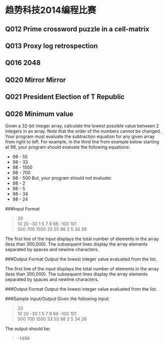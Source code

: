 # 趋势科技2014编程比赛
## Q012 Prime crossword puzzle in a cell-matrix

## Q013 Proxy log retrospection

## Q016 2048

## Q020 Mirror Mirror

## Q021 President Election of T Republic

## Q026 Minimum value
Given a 32-bit integer array, calculate the lowest possible value between 2 integers in 
an array. 
Note that the order of the numbers cannot be changed. Your program must evaluate 
the subtraction equation for any given array from right to left. For example, in the 
third line from example below starting at 98, your program should evaluate the 
following equations:
*  98 - 55
*  98 - 33
*  98 - 1500
*  98 - 700
*  98 - 500
But, your program should not evaluate:
*  98 - 2
*  98 - 5 
*  98 - 34 
*  98 - 24

###Input Format
>20  
>10 20 -30 1 5 7 9 66 -100 101  
>500 700 1500 33 55 98 2 5 34 28  

The first line of the input displays the total number of elements in the array (less than 
300,000). The subsequent lines display the array elements separated by spaces and 
newline characters.

###Output Format
Output the lowest integer value evaluated from the list.

The first line of the input displays the total number of elements in the array (less than 
300,000). The subsequent lines display the array elements separated by spaces and 
newline characters.

###Output Format
Output the lowest integer value evaluated from the list.

###Sample Input/Output
Given the following input:
>20  
>10 20 -30 1 5 7 9 66 -100 101  
>500 700 1500 33 55 98 2 5 34 28  

The output should be:
>  -1498